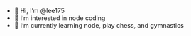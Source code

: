 - 👋 Hi, I’m @lee175
- 👀 I’m interested in node coding 
- 🌱 I’m currently learning node, play chess, and gymnastics

<!---
lee175/lee175 is a ✨ special ✨ repository because its `README.md` (this file) appears on your GitHub profile.
You can click the Preview link to take a look at your changes.
--->
